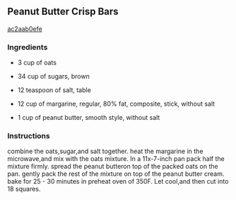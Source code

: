 ## Peanut Butter Crisp Bars

[ac2aab0efe](http://www.food.com/recipe/peanut-butter-crisp-bars-94453)

### Ingredients

 - 3 cup of oats

 - 34 cup of sugars, brown

 - 12 teaspoon of salt, table

 - 12 cup of margarine, regular, 80% fat, composite, stick, without salt

 - 1 cup of peanut butter, smooth style, without salt

### Instructions

combine the oats,sugar,and salt together. heat the margarine in the microwave,and mix with the oats mixture. In a 11x-7-inch pan pack half the mixture firmly. spread the peanut butteron top of the packed oats on the pan. gently pack the rest of the mixture on top of the peanut butter cream. bake for 25 - 30 minutes in preheat oven of 350F. Let cool,and then cut into 18 squares.